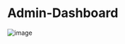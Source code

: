 # Admin-Dashboard
![image](https://github.com/Alonso8729/Admin-Dashboard/assets/119747342/43012274-9d1c-496b-910c-0930ed984629)
